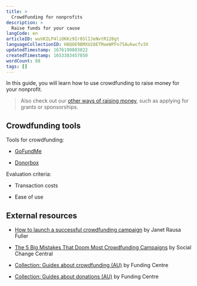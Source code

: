 ```yaml
---
title: >
  Crowdfunding for nonprofits
description: >
  Raise funds for your cause
langCode: en
articleID: wuVKILP4liOKKz9Ir8SlIJeNvtR120gt
languageCollectionID: H8QOE9BMXU28ETMaeWPFn75Aukwcfv3X
updatedTimestamp: 1676199803022
createdTimestamp: 1653383457850
wordCount: 88
tags: []
---
```


In this guide, you will learn how to use crowdfunding to raise money for your nonprofit.

> Also check out our [other ways of raising money](/organising/fundraising), such as applying for grants or sponsorships.

## Crowdfunding tools

Tools for crowdfunding:

-   [GoFundMe](https://www.gofundme.com/?utm_source=activisthandbook.org)
    
-   [Donorbox](https://donorbox.org/?utm_source=activisthandbook.org)
    

Evaluation criteria:

-   Transaction costs
    
-   Ease of use
    

## External resources

-   [How to launch a successful crowdfunding campaign](https://www.pickfu.com/blog/crowdfunding/) by Janet Rausa Fuller
    
-   [The 5 Big Mistakes That Doom Most Crowdfunding Campaigns](https://www.socialchangecentral.com/the-5-big-mistakes-that-doom-most-crowdfunding-campaigns/) by Social Change Central
    
-   [Collection: Guides about crowdfunding (AU)](https://explore.fundingcentre.com.au/tools-resources/crowdfunding) by Funding Centre
    
-   [Collection: Guides about donations (AU)](https://explore.fundingcentre.com.au/tools-resources/donations) by Funding Centre